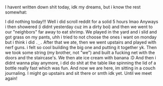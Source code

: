 I havent written down shit today, idk my dreams, but i know the rest somewhat:

I did nothing today!!! Well i did scroll reddit for a solid 5 hours lmao
Anyways i then showered (i didnt yesterday cuz im a dirty boi) and then we went to our "neighbors" far away to eat shrimp. We played in the yard and i slid and got grass on my pants, uhh i tried to not choose the ones i want on monday but i think i did `._.`
After that we ate, then we went upstairs and played with nerf guns. i felt so cool building the big one and putting it together yk. Then we took some string (my brother, not "we") and built a fucking net with the doors and the staircase's. We then ate ice cream with banana :D
And then i didnt wanna play anymore, i did do shit at the table like spinning the lid of a bottle really fast which was fun. And now we are here, im sitting in a couch journaling. I might go upstairs and sit there or smth idk yet. Until we meet again!
